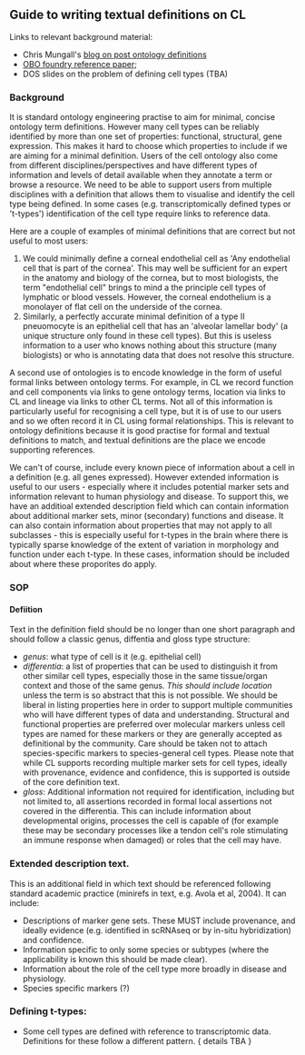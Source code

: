 ## Guide to writing textual definitions on CL

Links to relevant background material:

- Chris Mungall's [blog on post ontology definitions](https://douroucouli.wordpress.com/2019/07/08/ontotip-write-simple-concise-clear-operational-textual-definitions/)
- [OBO foundry reference paper](https://philpapers.org/archive/SEPGFW.pdf);
- DOS slides on the problem of defining cell types (TBA)

### Background

It is standard ontology engineering practise to aim for minimal, concise ontology term definitions.  However many cell types can be reliably identified by more than one set of properties: functional, structural, gene expression. This makes it hard to choose which properties to include if we are aiming for a minimal definition.  Users of the cell ontology also come from different disciplines/perspectives and have different types of information and levels of detail available when they annotate a term or browse a resource.  We need to be able to support users from multiple disciplines with a definition that allows them to visualise and identify the cell type being defined. In some cases (e.g. transcriptomically defined types or 't-types') identification of the cell type  require links to reference data.

Here are a couple of examples of minimal definitions that are correct but not useful to most users:

1. We could minimally define a corneal endothelial cell as 'Any endothelial cell that is part of the cornea'.  This may well be sufficient for an expert in the anatomy and biology of the cornea, but to most biologists, the term "endothelial cell" brings to mind a the principle cell types of lymphatic or blood vessels.  However, the corneal endothelium is a monolayer of flat cell on the underside of the cornea.    
2. Similarly, a perfectly accurate minimal definition of a type II pneuomocyte is an epithelial cell that has an 'alveolar lamellar body' (a unique structure only found in these cell types). But this is useless information to a user who knows nothing about this structure (many biologists) or who is annotating data that does not resolve this structure.

A second use of ontologies is to encode knowledge in the form of useful formal links between ontology terms.  For example, in CL we record function and cell components via links to gene ontology terms, location via links to CL and lineage via links to other CL terms. Not all of this information is particularly useful for recognising a cell type, but it is of use to our users and so we often record it in CL using formal relationships. This is relevant to ontology definitions because it is good practise for formal and textual definitions to match, and textual definitions are the place we encode supporting references.

We can't of course, include every known piece of information about a cell in a definition (e.g. all genes expressed). However extended information is useful to our users - especially where it includes potential marker sets and information relevant to human physiology and disease. To support this, we have an additioal extended description field which can contain information about additional marker sets, minor (secondary) functions and disease.  It can also contain information about properties that may not apply to all subclasses - this is especially useful for t-types in the brain where there is typically sparse knowledge of the extent of variation in morphology and function under each t-type.  In these cases, information should be included about where these proporites do apply.

### SOP

#### Defiition

Text in the definition field should be no longer than one short paragraph and should follow a classic genus, diffentia and gloss type structure:
   - _genus_: what type of cell is it (e.g. epithelial cell)
   - _differentia_: a list of properties that can be used to distinguish it from other similar cell types, especially those in the same tissue/organ context and those of the same genus.  _This should include location_ unless the term is so abstract that this is not possible. We should be liberal in listing properties here in order to support multiple communities who will have different types of data and understanding. Structural and functional properties are preferred over molecular markers unless cell types are named for these markers or they are generally accepted as definitional by the community. Care should be taken not to attach species-specific markers to species-general cell types. Please note that while CL supports recording multiple marker sets for cell types, ideally with provenance, evidence and confidence, this is supported is outside of the core definition text.
   - _gloss_: Additional information not required for identification, including but not limited to, all assertions recorded in formal local assertions not covered in the differentia. This can include information about developmental origins,  processes the cell is capable of (for example these may be secondary processes like a tendon cell's role stimulating an immune response when damaged) or roles that the cell may have.

### Extended description text.

This is an additional field in which text should be referenced following standard academic practice (minirefs in text, e.g. Avola et al, 2004). It can include:
 - Descriptions of marker gene sets.  These MUST include provenance, and ideally evidence (e.g. identified in scRNAseq or by in-situ hybridization) and confidence.
 - Information specific to only some species or subtypes (where the applicability is known this should be made clear).
 - Information about the role of the cell type more broadly in disease and physiology.
 - Species specific markers (?)

### Defining t-types:
 - Some cell types are defined with reference to transcriptomic data.  Definitions for these follow a different pattern. { details TBA }






